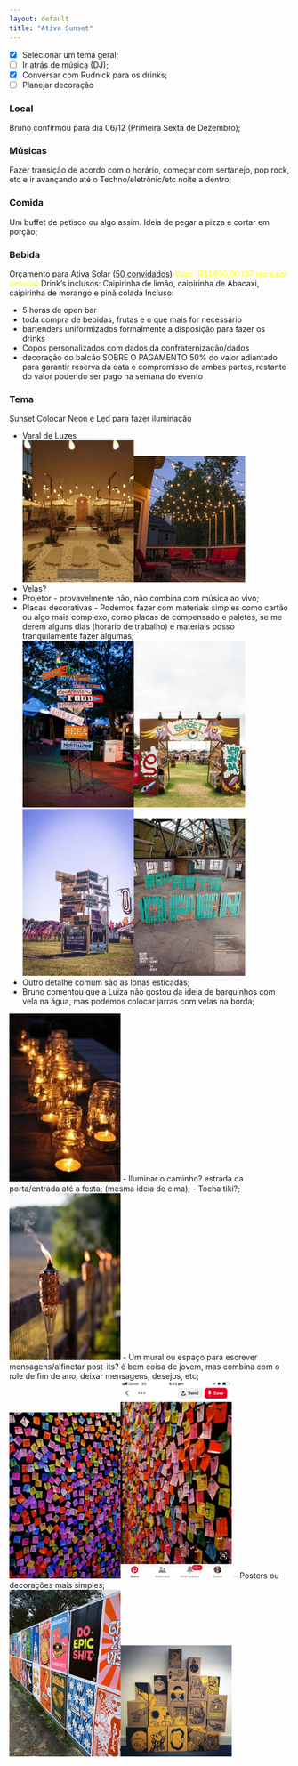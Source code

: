 ```yaml
---
layout: default
title: "Ativa Sunset"
---
```


- [x] Selecionar um  tema geral;
- [ ] Ir atrás de música (DJ);
- [x] Conversar com Rudnick para os drinks;
- [ ] Planejar decoração

### Local
Bruno confirmou para dia 06/12 (Primeira Sexta de Dezembro);

### Músicas
Fazer transição de acordo com o horário, começar com sertanejo, pop rock, etc e ir avançando até o Techno/eletrônic/etc noite a dentro;

### Comida
Um buffet de petisco ou algo assim.
Ideia de pegar a pizza e cortar em porção;

### Bebida
Orçamento para Ativa Solar (<u>50 convidados</u>)
<span style="color:yellow">Valor: R$1.850,00 (37 reais por pessoa)</span>
Drink’s inclusos: Caipirinha de limão, caipirinha de Abacaxi, caipirinha de morango e pinã colada
Incluso:
- 5 horas de open bar
- ⁠toda compra de bebidas, frutas e o que mais for necessário
- ⁠bartenders uniformizados formalmente a disposição para fazer os drinks
- ⁠Copos personalizados com dados da confraternização/dados 
- ⁠decoração do balcão
SOBRE O PAGAMENTO
50% do valor adiantado para garantir reserva da data e compromisso de ambas partes, restante do valor podendo ser pago na semana do evento

### Tema
Sunset
Colocar Neon e Led para fazer iluminação
- Varal de Luzes<br>
<img src="assets/708f1cb65f1fa8d19619ccf811e58453.jpg" style="width:200px"><img src="assets/e6919d962cd27f45a081fc0395bcd0b0.jpg" style="width:200px">
 - Velas?
 - Projetor - provavelmente não, não combina com música ao vivo;
 - Placas decorativas - Podemos fazer com materiais simples como cartão ou algo mais complexo, como placas de compensado e paletes, se me derem alguns dias (horário de trabalho) e materiais posso tranquilamente fazer algumas;<br>
 <img src="assets/0f23902be2c6051e11059eb31851a5b9.jpg" style="width:200px"><img src="assets/14b813df776984afc2290b3a2718d654.jpg" style="width:200px"><img src="assets/fbef3e33ba5f548d873be3b70adb5ff6.jpg" style="width:200px"><img src="assets/fb0b8c351021d055c306d1b153977b0f.jpg" style="width:200px">
 - Outro detalhe comum são as lonas esticadas;
 - Bruno comentou que a Luiza não gostou da ideia de barquinhos com vela na água, mas podemos colocar jarras com velas na borda;<br>
 <img src="assets/741dfa152d4ceaa396ccb170532bc608.jpg" style="width:200px">
 - Iluminar o caminho? estrada da porta/entrada até a festa; (mesma ideia de cima);
 - Tocha tiki?;<br>
 <img src="assets/06e5a81d67ec4b0c7835ae74148c73fa.jpg" style="width:200px">
 - Um mural ou espaço para escrever mensagens/alfinetar post-its? é bem coisa de jovem, mas combina com o role de fim de ano, deixar mensagens, desejos, etc;<br>
 <img src="assets/d5cc77723c3ef42b4517ed73e72ef78d.jpg" style="width:200px"><img src="assets/8d19a41b9f47dc1fa4c4b7c8adcfc288.jpg" style="width:200px">
- Posters ou decorações mais simples;<br>
<img src="assets/8791da2fa85bf852980a1d6acf533703.jpg" style="width:200px"><img src="assets/e353f0f759cf94853b878a13a3651890.jpg" style="width:200px">
